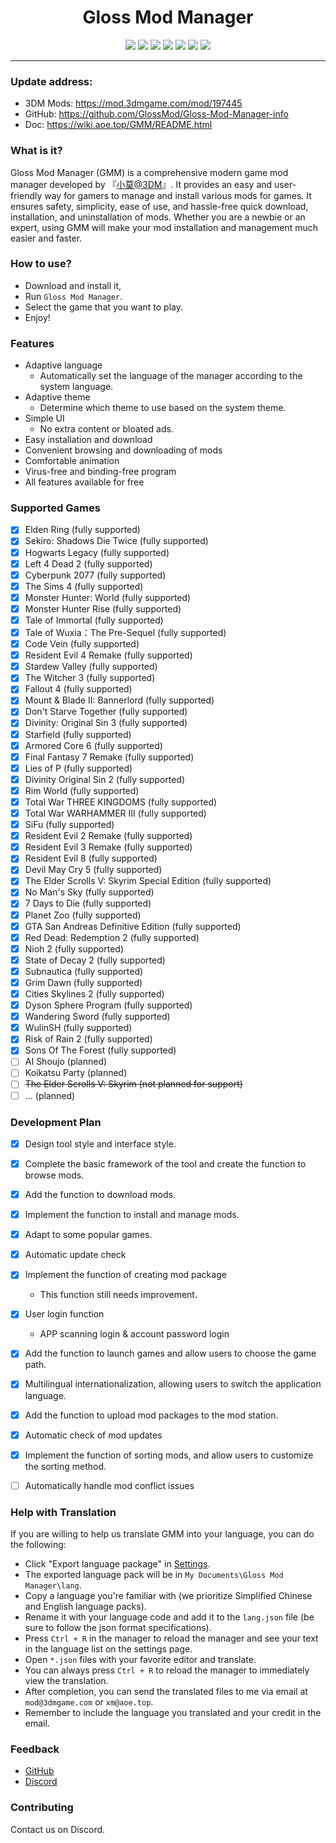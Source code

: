 # <center>Gloss Mod Manager </center>

<center> 

![][license] ![][author] ![][Vite] ![][Electron] ![][vue] ![][version]  [![][GitHub]](https://github.com/GlossMod/Gloss-Mod-Manager-info)
</center> 

---- 

### Update address:

- 3DM Mods: https://mod.3dmgame.com/mod/197445
- GitHub: https://github.com/GlossMod/Gloss-Mod-Manager-info
- Doc: https://wiki.aoe.top/GMM/README.html

### What is it?
Gloss Mod Manager (GMM) is a comprehensive modern game mod manager developed by 『[小莫@3DM](https://github.com/3DMXM)』. It provides an easy and user-friendly way for gamers to manage and install various mods for games. It ensures safety, simplicity, ease of use, and hassle-free quick download, installation, and uninstallation of mods. Whether you are a newbie or an expert, using GMM will make your mod installation and management much easier and faster.

### How to use?
- Download and install it,
- Run `Gloss Mod Manager`.
- Select the game that you want to play.
- Enjoy!


### Features
- Adaptive language
  - Automatically set the language of the manager according to the system language.
- Adaptive theme 
  - Determine which theme to use based on the system theme.
- Simple UI
  - No extra content or bloated ads.
- Easy installation and download
- Convenient browsing and downloading of mods
- Comfortable animation
- Virus-free and binding-free program
- All features available for free

### Supported Games
- [x] Elden Ring (fully supported)
- [x] Sekiro: Shadows Die Twice (fully supported)
- [x] Hogwarts Legacy (fully supported)
- [x] Left 4 Dead 2 (fully supported)
- [x] Cyberpunk 2077 (fully supported)
- [x] The Sims 4 (fully supported) 
- [x] Monster Hunter: World (fully supported)
- [x] Monster Hunter Rise (fully supported)
- [x] Tale of Immortal (fully supported)
- [x] Tale of Wuxia：The Pre-Sequel (fully supported)
- [x] Code Vein (fully supported)
- [x] Resident Evil 4 Remake (fully supported)
- [x] Stardew Valley (fully supported)
- [x] The Witcher 3 (fully supported)
- [x] Fallout 4 (fully supported)
- [x] Mount & Blade II: Bannerlord (fully supported)
- [x] Don't Starve Together (fully supported)
- [x] Divinity: Original Sin 3 (fully supported)
- [x] Starfield (fully supported)
- [x] Armored Core 6 (fully supported)
- [x] Final Fantasy 7 Remake (fully supported)
- [x] Lies of P (fully supported)
- [x] Divinity Original Sin 2 (fully supported)
- [x] Rim World (fully supported)
- [x] Total War THREE KINGDOMS (fully supported)
- [x] Total War WARHAMMER III (fully supported)
- [x] SiFu (fully supported)
- [x] Resident Evil 2 Remake (fully supported)
- [x] Resident Evil 3 Remake (fully supported)
- [x] Resident Evil 8 (fully supported)
- [x] Devil May Cry 5 (fully supported)
- [x] The Elder Scrolls V: Skyrim Special Edition (fully supported)
- [x] No Man's Sky (fully supported)
- [x] 7 Days to Die (fully supported)
- [x] Planet Zoo (fully supported)
- [x] GTA San Andreas Definitive Edition (fully supported)
- [x] Red Dead: Redemption 2 (fully supported)
- [x] Nioh 2 (fully supported)
- [x] State of Decay 2 (fully supported)
- [x] Subnautica (fully supported)
- [x] Grim Dawn (fully supported)
- [x] Cities Skylines 2 (fully supported)
- [x] Dyson Sphere Program (fully supported)
- [x] Wandering Sword (fully supported)
- [x] WulinSH (fully supported)
- [x] Risk of Rain 2 (fully supported)
- [x] Sons Of The Forest (fully supported)
- [ ] AI Shoujo (planned)
- [ ] Koikatsu Party (planned)
- [ ] ~~The Elder Scrolls V: Skyrim (not planned for support)~~
- [ ] ... (planned)

### Development Plan
- [x] Design tool style and interface style.
- [x] Complete the basic framework of the tool and create the function to browse mods.
- [x] Add the function to download mods.
- [x] Implement the function to install and manage mods.
- [x] Adapt to some popular games.
- [x] Automatic update check
- [x] Implement the function of creating mod package
    - This function still needs improvement.
- [x] User login function
    - APP scanning login & account password login
- [x] Add the function to launch games and allow users to choose the game path.
- [x] Multilingual internationalization, allowing users to switch the application language.
- [x] Add the function to upload mod packages to the mod station.
- [x] Automatic check of mod updates
- [x] Implement the function of sorting mods, and allow users to customize the sorting method.
- [ ] Automatically handle mod conflict issues


### Help with Translation
If you are willing to help us translate GMM into your language, you can do the following:

- Click "Export language package" in [Settings](#/Settings).
- The exported language pack will be in `My Documents\Gloss Mod Manager\lang`.
- Copy a language you're familiar with (we prioritize Simplified Chinese and English language packs).
- Rename it with your language code and add it to the `lang.json` file (be sure to follow the json format specifications).
- Press `Ctrl + R` in the manager to reload the manager and see your text in the language list on the settings page.
- Open `*.json` files with your favorite editor and translate.
- You can always press `Ctrl + R` to reload the manager to immediately view the translation.
- After completion, you can send the translated files to me via email at `mod@3dmgame.com` or `xm@aoe.top`. 
- Remember to include the language you translated and your credit in the email.


### Feedback
- [GitHub](https://github.com/GlossMod/Gloss-Mod-Manager-info)
- [Discord](https://discord.gg/76hmqaw4yS)



### Contributing
Contact us on Discord. 

[license]:https://p.aoe.top/shields/github/license/GlossMod/Gloss-Mod-Manager-info.svg
[author]: https://p.aoe.top/shields/badge/Author-小莫-blue?logo=Cloudera
[Electron]: https://p.aoe.top/shields/badge/Electron-22.0.3-47848F?logo=electron
[vue]: https://p.aoe.top/shields/badge/Vue3-3.2.45-4FC08D?logo=vuedotjs
[Vite]: https://p.aoe.top/shields/badge/Vite-4.0.4-646CFF?logo=vite
[pinia]: https://p.aoe.top/shields/badge/Pinia-2.0.30-ecb732?logo=Pinia
[typescript]: https://p.aoe.top/shields/badge/TypeScript-5.0.4-3178C6?logo=typescript
[GitHub]: https://p.aoe.top/shields/github/stars/GlossMod/Gloss-Mod-Manager-info?style=social
[version]: https://p.aoe.top/shields/github/package-json/v/GlossMod/Gloss-Mod-Manager-info